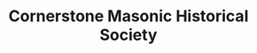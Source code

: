 ---
layout: repo
title: "Cornerstone Masonic Historical Society"
id: 21491
permalink: repos/21491/
---